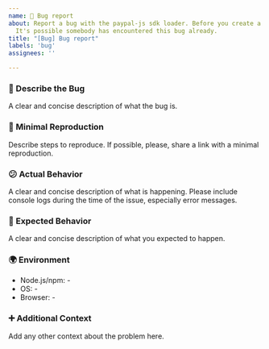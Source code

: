 ```yaml
---
name: 🐞 Bug report
about: Report a bug with the paypal-js sdk loader. Before you create a new issue, please search for similar issues.
  It's possible somebody has encountered this bug already.
title: "[Bug] Bug report"
labels: 'bug'
assignees: ''

---
```


### 🐞 Describe the Bug
A clear and concise description of what the bug is.

### 🔬 Minimal Reproduction
Describe steps to reproduce. If possible, please, share a link with a minimal reproduction.

### 😕 Actual Behavior
A clear and concise description of what is happening. Please include console logs during the time of the issue, especially error messages.

### 🤔 Expected Behavior
A clear and concise description of what you expected to happen.

### 🌍 Environment

- Node.js/npm: -
- OS: -
- Browser: -

### ➕ Additional Context
Add any other context about the problem here.
